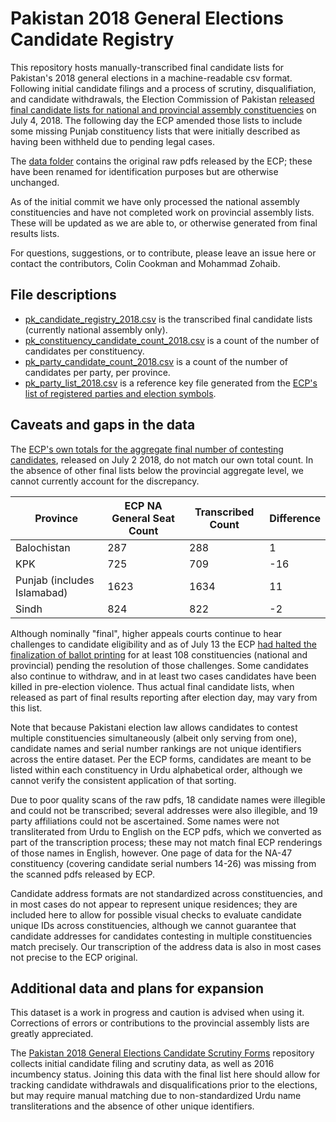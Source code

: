 # Pakistan 2018 General Elections Candidate Registry

This repository hosts manually-transcribed final candidate lists for Pakistan's 2018 general elections in a machine-readable csv format. Following initial candidate filings and a process of scrutiny, disqualifiation, and candidate withdrawals, the Election Commission of Pakistan [released final candidate lists for national and provincial assembly constituencies](https://www.ecp.gov.pk/frmGenericPage.aspx?PageID=3160) on July 4, 2018. The following day the ECP amended those lists to include some missing Punjab constituency lists that were initially described as having been withheld due to pending legal cases.

The [data folder](https://github.com/colincookman/pakistan_candidate_registry_18/tree/master/data) contains the original raw pdfs released by the ECP; these have been renamed for identification purposes but are otherwise unchanged.

As of the initial commit we have only processed the national assembly constituencies and have not completed work on provincial assembly lists. These will be updated as we are able to, or otherwise generated from final results lists.

For questions, suggestions, or to contribute, please leave an issue here or contact the contributors, Colin Cookman and Mohammad Zohaib.

## File descriptions

* [pk_candidate_registry_2018.csv](https://github.com/colincookman/pakistan_candidate_registry_18/blob/master/pk_candidate_registry_2018.csv) is the transcribed final candidate lists (currently national assembly only).
* [pk_constituency_candidate_count_2018.csv](https://github.com/colincookman/pakistan_candidate_registry_18/blob/master/pk_constituency_candidate_count_2018.csv) is a count of the number of candidates per constituency.
* [pk_party_candidate_count_2018.csv](https://github.com/colincookman/pakistan_candidate_registry_18/blob/master/pk_party_candidate_count_2018.csv) is a count of the number of candidates per party, per province.
* [pk_party_list_2018.csv](https://github.com/colincookman/pakistan_candidate_registry_18/blob/master/pk_party_list_2018.csv) is a reference key file generated from the [ECP's list of registered parties and election symbols](https://www.ecp.gov.pk/frmGenericPage.aspx?PageID=3090).

## Caveats and gaps in the data

The [ECP's own totals for the aggregate final number of contesting candidates](https://www.ecp.gov.pk/PrintDocument.aspx?PressId=55349&type=Image), released on July 2 2018, do not match our own total count. In the absence of other final lists below the provincial aggregate level, we cannot currently account for the discrepancy.

| Province                    	| ECP NA General Seat Count 	| Transcribed Count 	| Difference 	|
|-----------------------------	|---------------------------	|-------------------	|------------	|
| Balochistan                 	| 287                       	| 288               	| 1          	|
| KPK                         	| 725                       	| 709               	| -16        	|
| Punjab (includes Islamabad) 	| 1623                      	| 1634              	| 11         	|
| Sindh                       	| 824                       	| 822               	| -2         	|

Although nominally "final", higher appeals courts continue to hear challenges to candidate eligibility and as of July 13 the ECP [had halted the finalization of ballot printing](https://tribune.com.pk/story/1756643/1-ballot-papers-108-seats-not-yet-printed/) for at least 108 constituencies (national and provincial) pending the resolution of those challenges. Some candidates also continue to withdraw, and in at least two cases candidates have been killed in pre-election violence. Thus actual final candidate lists, when released as part of final results reporting after election day, may vary from this list.

Note that because Pakistani election law allows candidates to contest multiple constituencies simultaneously (albeit only serving from one), candidate names and serial number rankings are not unique identifiers across the entire dataset. Per the ECP forms, candidates are meant to be listed within each constituency in Urdu alphabetical order, although we cannot verify the consistent application of that sorting.

Due to poor quality scans of the raw pdfs, 18 candidate names were illegible and could not be transcribed; several addresses were also illegible, and 19 party affiliations could not be ascertained. Some names were not transliterated from Urdu to English on the ECP pdfs, which we converted as part of the transcription process; these may not match final ECP renderings of those names in English, however. One page of data for the NA-47 constituency (covering candidate serial numbers 14-26) was missing from the scanned pdfs released by ECP.

Candidate address formats are not standardized across constituencies, and in most cases do not appear to represent unique residences; they are included here to allow for possible visual checks to evaluate candidate unique IDs across constituencies, although we cannot guarantee that candidate addresses for candidates contesting in multiple constituencies match precisely. Our transcription of the address data is also in most cases not precise to the ECP original.

## Additional data and plans for expansion

This dataset is a work in progress and caution is advised when using it. Corrections of errors or contributions to the provincial assembly lists are greatly appreciated.

The [Pakistan 2018 General Elections Candidate Scrutiny Forms](https://github.com/colincookman/pakistan_candidate_scrutiny_18) repository collects initial candidate filing and scrutiny data, as well as 2016 incumbency status. Joining this data with the final list here should allow for tracking candidate withdrawals and disqualifications prior to the elections, but may require manual matching due to non-standardized Urdu name transliterations and the absence of other unique identifiers.

